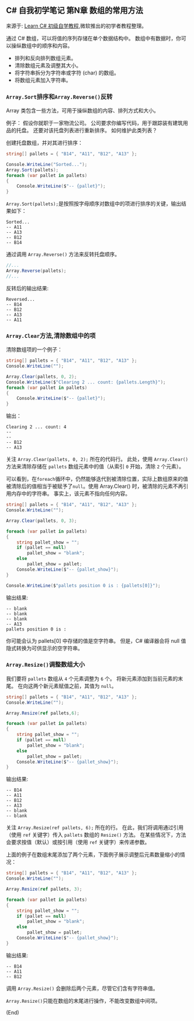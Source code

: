 ## C# 自我初学笔记 第N章  数组的常用方法

来源于: [Learn C# 初级自学教程](https://learn.microsoft.com/zh-cn/training/modules/csharp-arrays-operations/2-exercise-sort-reverse#code-try-0),微软推出的初学者教程整理。


通过 C# 数组，可以将值的序列存储在单个数据结构中。 数组中有数据时，你可以操纵数组中的顺序和内容。

- 排列和反向排列数组元素。
- 清除数组元素及调整其大小。
- 将字符串拆分为字符串或字符 (char) 的数组。
- 将数组元素加入字符串。


### `Array.Sort`排序和`Array.Reverse()`反转

Array 类包含一些方法，可用于操纵数组的内容、排列方式和大小。

例子：
假设你就职于一家物流公司。 公司要求你编写代码，用于跟踪装有建筑用品的托盘。 还要对该托盘列表进行重新排序。 如何维护此类列表？

创建托盘数组，并对其进行排序：
```c#
string[] pallets = { "B14", "A11", "B12", "A13" };

Console.WriteLine("Sorted...");
Array.Sort(pallets);
foreach (var pallet in pallets)
{
    Console.WriteLine($"-- {pallet}");
}
```
`Array.Sort(pallets);`是按照按字母顺序对数组中的项进行排序的关键，输出结果如下：
```
Sorted...
-- A11
-- A13
-- B12
-- B14
```
通过调用 `Array.Reverse()` 方法来反转托盘顺序。 

```c#
//...
Array.Reverse(pallets);
//...
```
反转后的输出结果:
```
Reversed...
-- B14
-- B12
-- A13
-- A11
```
### `Array.Clear`方法,清除数组中的项

清除数组项的一个例子：
```c#
string[] pallets = { "B14", "A11", "B12", "A13" };
Console.WriteLine("");

Array.Clear(pallets, 0, 2);
Console.WriteLine($"Clearing 2 ... count: {pallets.Length}");
foreach (var pallet in pallets)
{
    Console.WriteLine($"-- {pallet}");
}
```
输出：
```
Clearing 2 ... count: 4
-- 
-- 
-- B12
-- A13
```
关注 `Array.Clear(pallets, 0, 2);` 所在的代码行。 此处，使用 `Array.Clear()` 方法来清除存储在 `pallets` 数组元素中的值（从索引 `0` 开始，清除 `2` 个元素）。

可以看到，在`foreach`循环中，仍然能够迭代到被清除位置，实际上数组原来的值被清除后的值相当于被赋予了`null`。使用 Array.Clear() 时，被清除的元素不再引用内存中的字符串。 事实上，该元素不指向任何内容。


```c#
string[] pallets = { "B14", "A11", "B12", "A13" };
Console.WriteLine("");

Array.Clear(pallets, 0, 3);

foreach (var pallet in pallets)
{
    string pallet_show = "";
    if (pallet == null)
        pallet_show = "blank";
    else
        pallet_show = pallet;
    Console.WriteLine($"-- {pallet_show}");
}

Console.WriteLine($"pallets position 0 is : {pallets[0]}");
```
输出结果:
```
-- blank
-- blank
-- blank
-- A13
pallets position 0 is : 
```
你可能会认为 pallets[0] 中存储的值是空字符串。 但是，C# 编译器会将 null 值隐式转换为可供显示的空字符串。

### `Array.Resize()`调整数组大小

我们要将 `pallets` 数组从 `4` 个元素调整为 `6` 个。 将新元素添加到当前元素的末尾。 在向这两个新元素赋值之前，其值为 `null`。

```c#
string[] pallets = { "B14", "A11", "B12", "A13" };
Console.WriteLine("");

Array.Resize(ref pallets,6);

foreach (var pallet in pallets)
{
    string pallet_show = "";
    if (pallet == null)
        pallet_show = "blank";
    else
        pallet_show = pallet;
    Console.WriteLine($"-- {pallet_show}");
}

```
输出结果:
```
-- B14
-- A11
-- B12
-- A13
-- blank
-- blank
```
关注 `Array.Resize(ref pallets, 6);` 所在的行。 在此，我们将调用通过引用（使用 `ref` 关键字）传入 `pallets` 数组的 `Resize()` 方法。 在某些情况下，方法会要求按值（默认）或按引用（使用 `ref` 关键字）来传递参数。

上面的例子在数组末尾添加了两个元素，下面例子展示调整后元素数量缩小的情况：
```c#
string[] pallets = { "B14", "A11", "B12", "A13" };
Console.WriteLine("");

Array.Resize(ref pallets, 3);

foreach (var pallet in pallets)
{
    string pallet_show = "";
    if (pallet == null)
        pallet_show = "blank";
    else
        pallet_show = pallet;
    Console.WriteLine($"-- {pallet_show}");
}

```
输出结果:
```
-- B14
-- A11
-- B12
```
调用 `Array.Resize()` 会删除后两个元素，尽管它们含有字符串值。

`Array.Resize()`只能在数组的末尾进行操作，不能改变数组中间项。


(End)